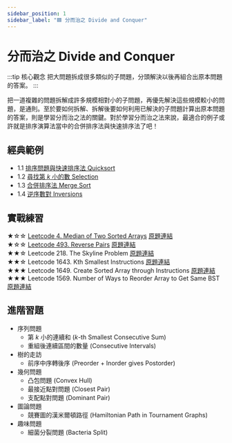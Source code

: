 ```yaml
---
sidebar_position: 1
sidebar_label: "🟦 分而治之 Divide and Conquer"
---
```



# 分而治之 Divide and Conquer

:::tip 核心觀念
把大問題拆成很多類似的子問題，分頭解決以後再組合出原本問題的答案。
:::

把一道複雜的問題拆解成許多規模相對小的子問題，再優先解決這些規模較小的問題，是通則。至於要如何拆解、拆解後要如何利用已解決的子問題計算出原本問題的答案，則是學習分而治之法的關鍵。對於學習分而治之法來說，最適合的例子或許就是排序演算法當中的合併排序法與快速排序法了吧！

## 經典範例

* 1.1 [排序問題與快速排序法 Quicksort](quicksort.md)
* 1.2 [尋找第 $k$ 小的數 Selection](quickselect.md)
* 1.3 [合併排序法 Merge Sort](mergesort.md)
* 1.4 [逆序數對 Inversions](inversions.md)

## 實戰練習

★☆☆ [Leetcode 4. Median of Two Sorted Arrays](lc4.md) [原題連結](https://leetcode.com/problems/median-of-two-sorted-arrays/)  
★☆☆ [Leetcode 493. Reverse Pairs](lc493.md) [原題連結](https://leetcode.com/problems/reverse-pairs/)  
★★☆ Leetcode 218. The Skyline Problem [原題連結](https://leetcode.com/problems/the-skyline-problem/)  
★★☆ Leetcode 1643. Kth Smallest Instructions [原題連結](https://leetcode.com/problems/kth-smallest-instructions/)  
★★★ Leetcode 1649. Create Sorted Array through Instructions [原題連結](https://leetcode.com/problems/create-sorted-array-through-instructions/)  
★★★ Leetcode 1569. Number of Ways to Reorder Array to Get Same BST [原題連結](https://leetcode.com/problems/number-of-ways-to-reorder-array-to-get-same-bst/)


## 進階習題

* 序列問題
  - 第 $k$ 小的連續和 ($k$-th Smallest Consecutive Sum)
  - 重組後連續區間的數量 (Consecutive Intervals)
* 樹的走訪
  - 前序中序轉後序 (Preorder + Inorder gives Postorder)
* 幾何問題
  - 凸包問題 (Convex Hull)
  - 最接近點對問題 (Closest Pair)
  - 支配點對問題 (Dominant Pair)
* 圖論問題
  - 競賽圖的漢米爾頓路徑 (Hamiltonian Path in Tournament Graphs)
* 趣味問題
  - 細菌分裂問題 (Bacteria Split)